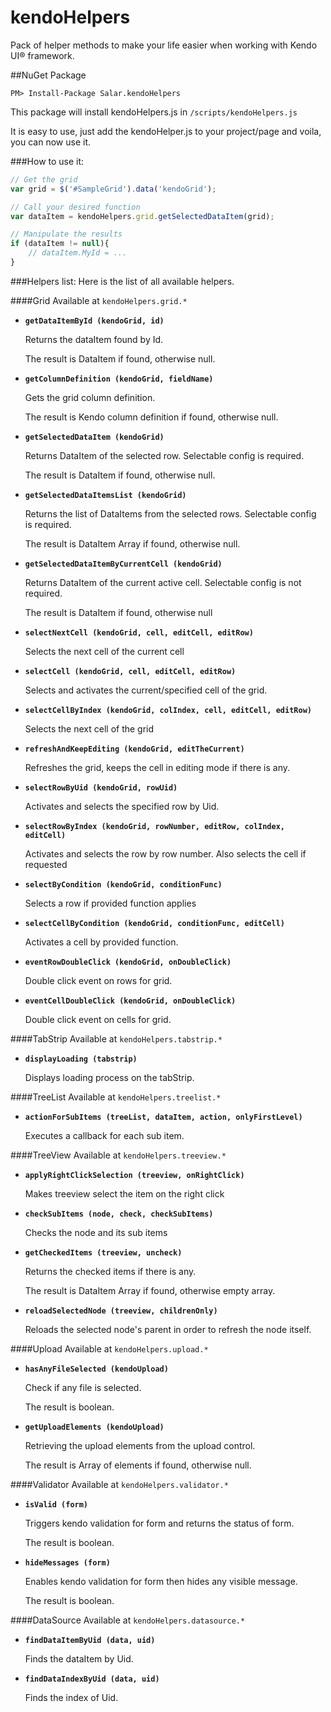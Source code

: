# kendoHelpers
Pack of helper methods to make your life easier when working with Kendo UI® framework.


##NuGet Package 
```
PM> Install-Package Salar.kendoHelpers
```
This package will install kendoHelpers.js in `/scripts/kendoHelpers.js`

It is easy to use, just add the kendoHelper.js to your project/page and voila, you can now use it.

###How to use it:
```js
// Get the grid
var grid = $('#SampleGrid').data('kendoGrid');

// Call your desired function
var dataItem = kendoHelpers.grid.getSelectedDataItem(grid);

// Manipulate the results
if (dataItem != null){
    // dataItem.MyId = ...
}
```

###Helpers list:
Here is the list of all available helpers.

####Grid
Available at `kendoHelpers.grid.*`

* **`getDataItemById (kendoGrid, id)`**

    Returns the dataItem found by Id.

    The result is DataItem if found, otherwise null.

* **`getColumnDefinition (kendoGrid, fieldName)`**

    Gets the grid column definition.

    The result is Kendo column definition if found, otherwise null.

* **`getSelectedDataItem (kendoGrid)`**

    Returns DataItem of the selected row. Selectable config is required.

    The result is DataItem if found, otherwise null.

* **`getSelectedDataItemsList (kendoGrid)`**

    Returns the list of DataItems from the selected rows. Selectable config is required.

    The result is DataItem Array if found, otherwise null.

* **`getSelectedDataItemByCurrentCell (kendoGrid)`**

    Returns DataItem of the current active cell. Selectable config is not required.

    The result is DataItem if found, otherwise null

* **`selectNextCell (kendoGrid, cell, editCell, editRow)`**

    Selects the next cell of the current cell

* **`selectCell (kendoGrid, cell, editCell, editRow)`**

    Selects and activates the current/specified cell of the grid.

* **`selectCellByIndex (kendoGrid, colIndex, cell, editCell, editRow)`**

    Selects the next cell of the grid

* **`refreshAndKeepEditing (kendoGrid, editTheCurrent)`**

    Refreshes the grid, keeps the cell in editing mode if there is any.

* **`selectRowByUid (kendoGrid, rowUid)`**

    Activates and selects the specified row by Uid.

* **`selectRowByIndex (kendoGrid, rowNumber, editRow, colIndex, editCell)`**

    Activates and selects the row by row number. Also selects the cell if requested

* **`selectByCondition (kendoGrid, conditionFunc)`**

    Selects a row if provided function applies

* **`selectCellByCondition (kendoGrid, conditionFunc, editCell)`**

    Activates a cell by provided function.

* **`eventRowDoubleClick (kendoGrid, onDoubleClick)`**

    Double click event on rows for grid.

* **`eventCellDoubleClick (kendoGrid, onDoubleClick)`**

    Double click event on cells for grid.

####TabStrip
Available at `kendoHelpers.tabstrip.*`

* **`displayLoading (tabstrip)`**

    Displays loading process on the tabStrip.

####TreeList
Available at `kendoHelpers.treelist.*`

* **`actionForSubItems (treeList, dataItem, action, onlyFirstLevel)`**

    Executes a callback for each sub item.

####TreeView
Available at `kendoHelpers.treeview.*`

* **`applyRightClickSelection (treeview, onRightClick)`**

    Makes treeview select the item on the right click

* **`checkSubItems (node, check, checkSubItems)`**

    Checks the node and its sub items

* **`getCheckedItems (treeview, uncheck)`**

    Returns the checked items if there is any.

    The result is DataItem Array if found, otherwise empty array.

* **`reloadSelectedNode (treeview, childrenOnly)`**

    Reloads the selected node's parent in order to refresh the node itself.

####Upload
Available at `kendoHelpers.upload.*`

* **`hasAnyFileSelected (kendoUpload)`**

    Check if any file is selected.

    The result is boolean.

* **`getUploadElements (kendoUpload)`**

    Retrieving the upload elements from the upload control.

    The result is Array of elements if found, otherwise null.

####Validator
Available at `kendoHelpers.validator.*`

* **`isValid (form)`**

    Triggers kendo validation for form and returns the status of form.

    The result is boolean.

* **`hideMessages (form)`**

    Enables kendo validation for form then hides any visible message.

    The result is boolean.

####DataSource
Available at `kendoHelpers.datasource.*`

* **`findDataItemByUid (data, uid)`**

    Finds the dataItem by Uid.

* **`findDataIndexByUid (data, uid)`**

    Finds the index of Uid.

